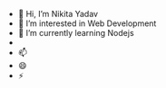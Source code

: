 - 👋 Hi, I’m Nikita Yadav
- 👀 I’m interested in Web Development
- 🌱 I’m currently learning Nodejs
- 
- 📫
- 😄
- ⚡ 

<!---
Nikki242-p/Nikki242-p is a ✨ special ✨ repository because its `README.md` (this file) appears on your GitHub profile.
You can click the Preview link to take a look at your changes.
--->
